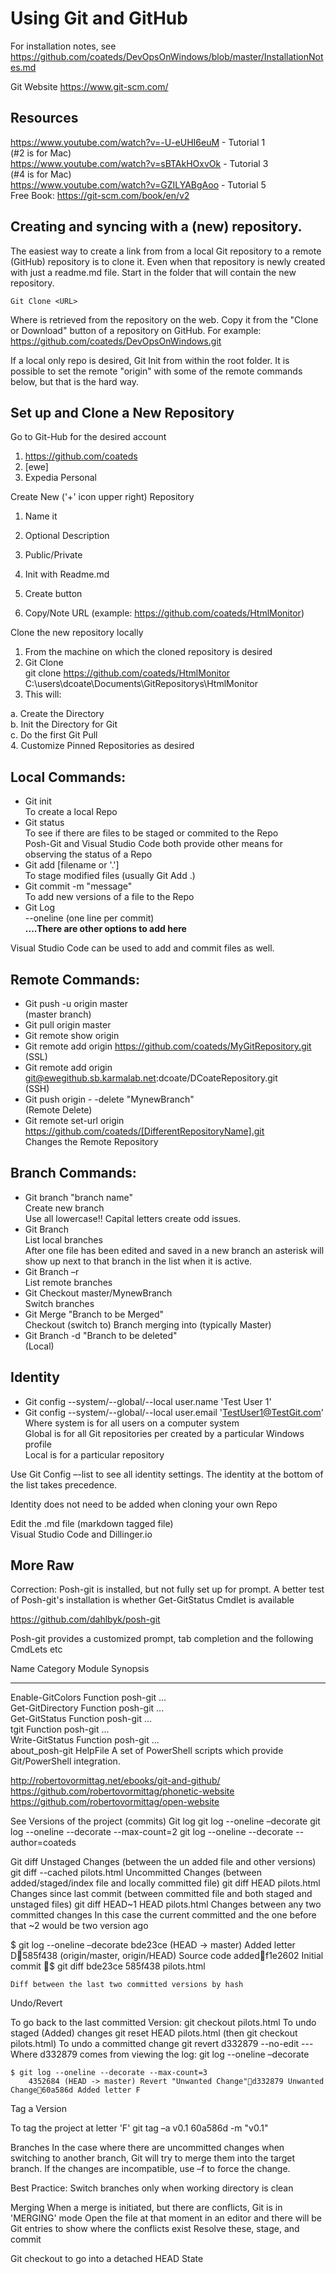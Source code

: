 # Using Git and GitHub
For installation notes, see 
https://github.com/coateds/DevOpsOnWindows/blob/master/InstallationNotes.md

Git Website
https://www.git-scm.com/

## Resources
https://www.youtube.com/watch?v=-U-eUHI6euM - Tutorial 1  
	(#2 is for Mac)  
https://www.youtube.com/watch?v=sBTAkHOxvOk - Tutorial 3   
	(#4 is for Mac)  
https://www.youtube.com/watch?v=GZILYABgAoo - Tutorial 5  
Free Book:  https://git-scm.com/book/en/v2

## Creating and syncing with a (new) repository.
The easiest way to create a link from from a local Git repository to a remote (GitHub) repository is to clone it. Even when that repository is newly created with just a readme.md file. Start in the folder that will contain the new repository.

	Git Clone <URL>

Where <URL> is retrieved from the repository on the web. Copy it from the "Clone or Download" button of a repository on GitHub. For example:  https://github.com/coateds/DevOpsOnWindows.git

If a local only repo is desired, Git Init from within the root folder. It is possible to set the remote "origin" with some of the remote commands below, but that is the hard way.

## Set up and Clone a New Repository 
Go to Git-Hub for the desired account  
1. https://github.com/coateds  
2. [ewe]  
3. Expedia Personal  

Create New ('+' icon upper right) Repository  
1. Name it  
2. Optional Description  
3. Public/Private  
4. Init with Readme.md  

5. Create button  
6. Copy/Note URL (example:  https://github.com/coateds/HtmlMonitor)  

Clone the new repository locally  
1. From the machine on which the cloned repository is desired  
2. Git Clone <URL> <PathToNewLocalRepository>  
  git clone https://github.com/coateds/HtmlMonitor  
  C:\users\dcoate\Documents\GitRepositorys\HtmlMonitor  
3. This will:  

a. Create the Directory  
  b. Init the Directory for Git  
  c. Do the first Git Pull  
4. Customize Pinned Repositories as desired  

## Local Commands: 
* Git init  
  To create a local Repo  
* Git status  
	To see if there are files to be staged or commited to the Repo  
	Posh-Git and Visual Studio Code both provide other means for observing the status of a Repo
* Git add  [filename or '.']  
  To stage modified files (usually Git Add .)  
* Git commit -m "message"  
  To add new versions of a file to the Repo
* Git Log  
  --oneline (one line per commit)  
	  **....There are other options to add here**


Visual Studio Code can be used to add and commit files as well.

## Remote Commands: 
* Git push -u origin master  
  (master branch)  
* Git pull origin master  
* Git remote show origin  
* Git remote add origin https://github.com/coateds/MyGitRepository.git  
  (SSL)  
* Git remote add origin git@ewegithub.sb.karmalab.net:dcoate/DCoateRepository.git  
  (SSH)  
* Git push origin - -delete "MynewBranch"  
  (Remote Delete)  
* Git remote set-url origin https://github.com/coateds/[DifferentRepositoryName].git  
  Changes the Remote Repository  

## Branch Commands:  
* Git branch "branch name"  
  Create new branch  
  Use all lowercase!! Capital letters create odd issues.  
* Git Branch  
  List local branches  
  After one file has been edited and saved in a new branch an asterisk will show up next to that branch in the list when it is active.  
* Git Branch –r  
  List remote branches  
* Git Checkout master/MynewBranch  
  Switch branches  
* Git Merge "Branch to be Merged"  
  Checkout (switch to) Branch merging into (typically Master)  
* Git Branch -d "Branch to be deleted"  
  (Local)  

## Identity  
* Git config --system/--global/--local user.name 'Test User 1'  
* Git config --system/--global/--local user.email 'TestUser1@TestGit.com'  
  Where system is for all users on a computer system  
    Global is for all Git repositories per created by a particular Windows profile  
    Local is for a particular repository  

Use Git Config –-list to see all identity settings. The identity at the bottom of the list takes precedence.   

Identity does not need to be added when cloning your own Repo

Edit the .md file (markdown tagged file)  
  Visual Studio Code and Dillinger.io



## More Raw
Correction: Posh-git is installed, but not fully set up for prompt. A better test of Posh-git's installation is whether Get-GitStatus Cmdlet is available

https://github.com/dahlbyk/posh-git 

Posh-git provides a customized prompt, tab completion and the following CmdLets etc

Name                              Category  Module                    Synopsis                                                                                                                
----                              --------  ------                    --------                                                                                                                
Enable-GitColors                  Function  posh-git                  ...                                                                                                                     
Get-GitDirectory                  Function  posh-git                  ...                                                                                                                     
Get-GitStatus                     Function  posh-git                  ...                                                                                                                     
tgit                              Function  posh-git                  ...                                                                                                                     
Write-GitStatus                   Function  posh-git                  ...                                                                                                                     
about_posh-git                    HelpFile                            A set of PowerShell scripts which provide Git/PowerShell integration.     




http://robertovormittag.net/ebooks/git-and-github/
https://github.com/robertovormittag/phonetic-website 
https://github.com/robertovormittag/open-website 

See Versions of the project (commits)
Git log
git log --oneline –decorate
git log --oneline --decorate --max-count=2
git log --oneline --decorate --author=coateds


Git diff <filename>
	Unstaged Changes (between the un added file and other versions)
git diff --cached pilots.html
	Uncommitted Changes (between added/staged/index file and locally committed file)
git diff HEAD pilots.html
	Changes since last commit (between committed file and both staged and unstaged files)
git diff HEAD~1 HEAD pilots.html
	Changes between any two committed changes
	In this case the current committed and the one before that
	~2 would be two version ago

$ git log --oneline –decorate
	bde23ce (HEAD -> master) Added letter D585f438 (origin/master, origin/HEAD) Source code addedf1e2602 Initial commit
$ git diff bde23ce 585f438 pilots.html

	Diff between the last two committed versions by hash

Undo/Revert

To go back to the last committed Version:
	git checkout pilots.html
To undo staged (Added) changes
	git reset HEAD pilots.html
	(then git checkout pilots.html)
To undo a committed change
	git revert d332879 --no-edit  --- Where d332879 comes from viewing the log: git log --oneline –decorate
	
	$ git log --oneline --decorate --max-count=3
		4352684 (HEAD -> master) Revert "Unwanted Change"d332879 Unwanted Change60a586d Added letter F

Tag a Version

To tag the project at letter 'F'
git tag –a v0.1 60a586d  -m "v0.1"

Branches
In the case where there are uncommitted changes when switching to another branch, Git will try to merge them  into the target branch. If the changes are incompatible, use –f to force the change.

Best Practice: Switch branches only when working directory is clean

Merging
When a merge is initiated, but there are conflicts, Git is in 'MERGING'  mode
Open the file at that moment in an editor and there will be Git entries to show where the conflicts exist
Resolve these, stage, and commit 

Git checkout <Hash of prev ver> to go into a detached HEAD State

